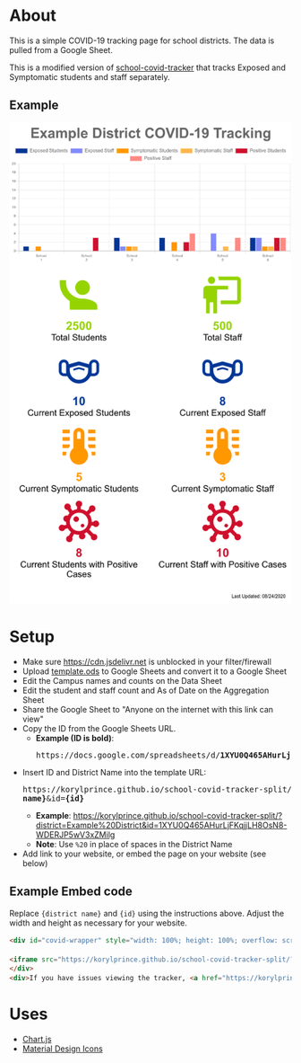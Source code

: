 # About

This is a simple COVID-19 tracking page for school districts. The data is pulled from a Google Sheet.

This is a modified version of [school-covid-tracker](https://github.com/korylprince/school-covid-tracker) that tracks Exposed and Symptomatic students and staff separately.

## Example

![Example Screenshot](https://raw.githubusercontent.com/korylprince/school-covid-tracker-split/master/screenshot.png)

# Setup

* Make sure <https://cdn.jsdelivr.net> is unblocked in your filter/firewall 
* Upload [template.ods](https://raw.githubusercontent.com/korylprince/school-covid-tracker-split/master/template.ods) to Google Sheets and convert it to a Google Sheet
* Edit the Campus names and counts on the Data Sheet
* Edit the student and staff count and As of Date on the Aggregation Sheet
* Share the Google Sheet to "Anyone on the internet with this link can view"
* Copy the ID from the Google Sheets URL.
  * **Example (ID is bold)**: <pre>https&#58;//docs.google.com/spreadsheets/d/<strong>1XYU0Q465AHurLjFKqjjLH8OsN8-WDERJP5wV3xZMilg</strong>/edit#gid=0</pre>
* Insert ID and District Name into the template URL: <pre>https&#58;//korylprince.github.io/school-covid-tracker-split/?district=<strong>{district name}</strong>&id=<strong>{id}</strong></pre>
  * **Example**: <https://korylprince.github.io/school-covid-tracker-split/?district=Example%20District&id=1XYU0Q465AHurLjFKqjjLH8OsN8-WDERJP5wV3xZMilg>
  * **Note**: Use `%20` in place of spaces in the District Name
* Add link to your website, or embed the page on your website (see below)

## Example Embed code

Replace `{district name}` and `{id}` using the instructions above. Adjust the width and height as necessary for your website.

```html
<div id="covid-wrapper" style="width: 100%; height: 100%; overflow: scroll;">

<iframe src="https://korylprince.github.io/school-covid-tracker-split/?district={district name}&id={id}" style="border: none; width: 710px; height: 1375px;"></iframe>
</div>
<div>If you have issues viewing the tracker, <a href="https://korylprince.github.io/school-covid-tracker-split/?district={district name}&id={id}">click here</a>.</div>
```

# Uses

* [Chart.js](https://www.chartjs.org/)
* [Material Design Icons](https://materialdesignicons.com/)
